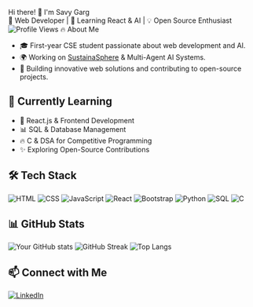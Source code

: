   Hi there! 👋 I'm Savy Garg  
🚀 Web Developer | 🌱 Learning React & AI | 💡 Open Source Enthusiast  
![Profile Views](https://komarev.com/ghpvc/?username=savygarg&color=blue)
 🔥 About Me
- 🎓 First-year CSE student passionate about web development and AI.
- 🌍 Working on [SustainaSphere](https://github.com/sustainasphere) & Multi-Agent AI Systems.
- 💼 Building innovative web solutions and contributing to open-source projects.

## 🌱 Currently Learning
- 🚀 React.js & Frontend Development  
- 📊 SQL & Database Management  
- 🔥 C & DSA for Competitive Programming  
- ✨ Exploring Open-Source Contributions


## 🛠️ Tech Stack
![HTML](https://img.shields.io/badge/HTML5-E34F26?style=for-the-badge&logo=html5&logoColor=white)
![CSS](https://img.shields.io/badge/CSS3-1572B6?style=for-the-badge&logo=css3&logoColor=white)
![JavaScript](https://img.shields.io/badge/JavaScript-F7DF1E?style=for-the-badge&logo=javascript&logoColor=black)
![React](https://img.shields.io/badge/React-61DAFB?style=for-the-badge&logo=react&logoColor=black)
![Bootstrap](https://img.shields.io/badge/Bootstrap-7952B3?style=for-the-badge&logo=bootstrap&logoColor=white)
![Python](https://img.shields.io/badge/Python-3776AB?style=for-the-badge&logo=python&logoColor=white)
![SQL](https://img.shields.io/badge/SQL-4479A1?style=for-the-badge&logo=postgresql&logoColor=white)
![C](https://img.shields.io/badge/C-00599C?style=for-the-badge&logo=c&logoColor=white)

## 📊 GitHub Stats
![Your GitHub stats](https://github-readme-stats.vercel.app/api?username=savygarg&show_icons=true&theme=radical)
![GitHub Streak](https://streak-stats.demolab.com/?user=savygarg&theme=radical&hide_border=true)
![Top Langs](https://github-readme-stats.vercel.app/api/top-langs/?username=savygarg&layout=compact&theme=radical)
## 📫 Connect with Me
[![LinkedIn](https://img.shields.io/badge/LinkedIn-blue?style=for-the-badge&logo=linkedin&logoColor=white)](https://www.linkedin.com/in/savy-garg)

